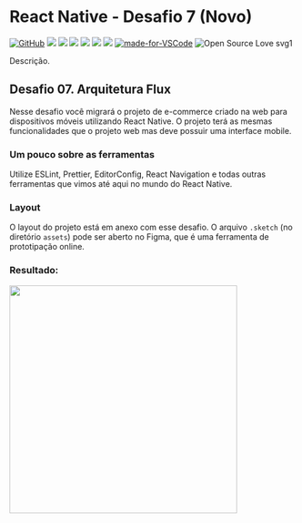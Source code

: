 # React Native - Desafio 7 (Novo)

[![GitHub](https://img.shields.io/github/license/mashape/apistatus.svg)](https://github.com/osvaldokalvaitir/react-native-desafio7-novo/blob/master/LICENSE)
![](https://img.shields.io/github/package-json/v/osvaldokalvaitir/react-native-desafio7-novo.svg)
![](https://img.shields.io/github/last-commit/osvaldokalvaitir/react-native-desafio7-novo.svg?color=red)
![](https://img.shields.io/github/languages/top/osvaldokalvaitir/react-native-desafio7-novo.svg?color=yellow)
![](https://img.shields.io/github/languages/count/osvaldokalvaitir/react-native-desafio7-novo.svg?color=lightgrey)
![](https://img.shields.io/github/languages/code-size/osvaldokalvaitir/react-native-desafio7-novo.svg)
![](https://img.shields.io/github/repo-size/osvaldokalvaitir/react-native-desafio7-novo.svg?color=blueviolet)
[![made-for-VSCode](https://img.shields.io/badge/Made%20for-VSCode-1f425f.svg)](https://code.visualstudio.com/)
![Open Source Love svg1](https://badges.frapsoft.com/os/v1/open-source.svg?v=103)

Descrição.

## Desafio 07. Arquitetura Flux

Nesse desafio você migrará o projeto de e-commerce criado na web para dispositivos móveis utilizando React Native. O projeto terá as mesmas funcionalidades que o projeto web mas deve possuir uma interface mobile.

### Um pouco sobre as ferramentas

Utilize ESLint, Prettier, EditorConfig, React Navigation e todas outras ferramentas que vimos até aqui no mundo do React Native.

### Layout

O layout do projeto está em anexo com esse desafio. O arquivo `.sketch` (no diretório `assets`) pode ser aberto no Figma, que é uma ferramenta de prototipação online.

### Resultado:

<img src="assets/demo.gif" height="400">